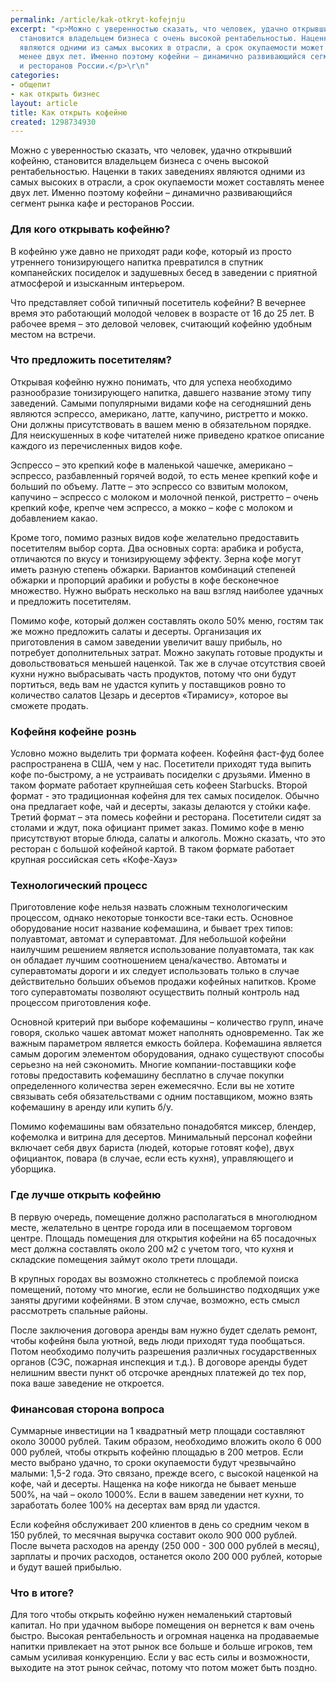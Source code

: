 ```yaml
---
permalink: /article/kak-otkryt-kofejnju
excerpt: "<p>Можно с уверенностью сказать, что человек, удачно открывший кофейню,
  становится владельцем бизнеса с очень высокой рентабельностью. Наценки в таких заведениях
  являются одними из самых высоких в отрасли, а срок окупаемости может составлять
  менее двух лет. Именно поэтому кофейни – динамично развивающийся сегмент рынка кафе
  и ресторанов России.</p>\r\n"
categories:
- общепит
- как открыть бизнес
layout: article
title: Как открыть кофейню
created: 1298734930
---
```

Можно с уверенностью сказать, что человек, удачно открывший кофейню, становится владельцем бизнеса с очень высокой рентабельностью. Наценки в таких заведениях являются одними из самых высоких в отрасли, а срок окупаемости может составлять менее двух лет. Именно поэтому кофейни – динамично развивающийся сегмент рынка кафе и ресторанов России.

### Для кого открывать кофейню? ###

В кофейню уже давно не приходят ради кофе, который из просто утреннего тонизирующего напитка превратился в спутник компанейских посиделок и задушевных бесед в заведении с приятной атмосферой и изысканным интерьером.

Что представляет собой типичный посетитель кофейни? В вечернее время это работающий молодой человек в возрасте от 16 до 25 лет. В рабочее время – это деловой человек, считающий кофейню удобным местом на встречи.

### Что предложить посетителям? ###

Открывая кофейню нужно понимать, что для успеха необходимо разнообразие тонизирующего напитка, давшего название этому типу заведений. Самыми популярными видами кофе на сегодняшний день являются эспрессо, американо, латте, капучино, ристретто и мокко. Они должны присутствовать в вашем меню в обязательном порядке. Для неискушенных в кофе читателей ниже приведено краткое описание каждого из перечисленных видов кофе.

Эспрессо – это крепкий кофе в маленькой чашечке, американо – эспрессо, разбавленный горячей водой, то есть менее крепкий кофе и больший по объему. Латте – это эспрессо со взвитым молоком, капучино – эспрессо с молоком и молочной пенкой, ристретто – очень крепкий кофе, крепче чем эспрессо, а мокко – кофе с молоком и добавлением какао.

Кроме того, помимо разных видов кофе желательно предоставить посетителям выбор сорта. Два основных сорта: арабика и робуста, отличаются по вкусу и тонизирующему эффекту. Зерна кофе могут иметь разную степень обжарки. Вариантов комбинаций степеней обжарки и пропорций арабики и робусты в кофе бесконечное множество. Нужно выбрать несколько на ваш взгляд наиболее удачных и предложить посетителям.

Помимо кофе, который должен составлять около 50% меню, гостям так же можно предложить салаты и десерты. Организация их приготовления в самом заведении увеличит вашу прибыль, но потребует дополнительных затрат. Можно закупать готовые продукты и довольствоваться меньшей наценкой. Так же в случае отсутствия своей кухни нужно выбрасывать часть продуктов, потому что они будут портиться, ведь вам не удастся купить у поставщиков ровно то количество салатов Цезарь и десертов «Тирамису», которое вы сможете продать.

### Кофейня кофейне рознь ###

Условно можно выделить три формата кофеен. Кофейня фаст-фуд более распространена в США, чем у нас. Посетители приходят туда выпить кофе по-быстрому, а не устраивать посиделки с друзьями. Именно в таком формате работает крупнейшая сеть кофеен Starbucks. Второй формат - это традиционная кофейня для тех самых посиделок. Обычно она предлагает кофе, чай и десерты, заказы делаются у стойки кафе. Третий формат – эта помесь кофейни и ресторана. Посетители сидят за столами и ждут, пока официант примет заказ. Помимо кофе в меню присутствуют вторые блюда, салаты и алкоголь. Можно сказать, что это ресторан с большой кофейной картой. В таком формате работает крупная российская сеть «Кофе-Хауз»

### Технологический процесс ###

Приготовление кофе нельзя назвать сложным технологическим процессом, однако некоторые тонкости все-таки есть. Основное оборудование носит название кофемашина, и бывает трех типов: полуавтомат, автомат и суперавтомат. Для небольшой кофейни наилучшим решением является использование полуавтомата, так как он обладает лучшим соотношением цена/качество. Автоматы и суперавтоматы дороги и их следует использовать только в случае действительно больших объемов продажи кофейных напитков. Кроме того суперавтоматы позволяют осуществить полный контроль над процессом приготовления кофе.

Основной критерий при выборе кофемашины – количество групп, иначе говоря, сколько чашек автомат может наполнять одновременно. Так же важным параметром является емкость бойлера. Кофемашина является самым дорогим элементом оборудования, однако существуют способы серьезно на ней сэкономить. Многие компании-поставщики кофе готовы предоставить кофемашину бесплатно в случае покупки определенного количества зерен ежемесячно. Если вы не хотите связывать себя обязательствами с одним поставщиком, можно взять кофемашину в аренду или купить б/у.

Помимо кофемашины вам обязательно понадобятся миксер, блендер, кофемолка и витрина для десертов. Минимальный персонал кофейни включает себя двух бариста (людей, которые готовят кофе), двух официанток, повара (в случае, если есть кухня), управляющего и уборщика.

### Где лучше открыть кофейню ###

В первую очередь, помещение должно располагаться в многолюдном месте, желательно в центре города или в посещаемом торговом центре. Площадь помещения для открытия кофейни на 65 посадочных мест должна составлять около 200 м2 с учетом того, что кухня и складские помещения займут около трети площади.

В крупных городах вы возможно столкнетесь с проблемой поиска помещений, потому что многие, если не большинство подходящих уже заняты другими кофейнями. В этом случае, возможно, есть смысл рассмотреть спальные районы.

После заключения договора аренды вам нужно будет сделать ремонт, чтобы кофейня была уютной, ведь люди приходят туда пообщаться. Потом необходимо получить разрешения различных государственных органов (СЭС, пожарная инспекция и т.д.). В договоре аренды будет нелишним ввести пункт об отсрочке арендных платежей до тех пор, пока ваше заведение не откроется.

### Финансовая сторона вопроса ###

Суммарные инвестиции на 1 квадратный метр площади составляют около 30000 рублей. Таким образом, необходимо вложить около 6 000 000 рублей, чтобы открыть кофейню площадью в 200 метров. Если место выбрано удачно, то сроки окупаемости будут чрезвычайно малыми: 1,5-2 года. Это связано, прежде всего, с высокой наценкой на кофе, чай и десерты. Нащенка на кофе никогда не бывает меньше 500%, на чай – около 1000%. Если в вашем заведении нет кухни, то заработать более 100% на десертах вам вряд ли удастся.

Если кофейня обслуживает 200 клиентов в день со средним чеком в 150 рублей, то месячная выручка составит около 900 000 рублей. После вычета расходов на аренду (250 000 - 300 000 рублей в месяц), зарплаты и прочих расходов, останется около 200 000 рублей, которые и будут вашей прибылью.

### Что в итоге? ###

Для того чтобы открыть кофейню нужен немаленький стартовый капитал. Но при удачном выборе помещения он вернется к вам очень быстро. Высокая рентабельность и огромная наценка на продаваемые напитки привлекает на этот рынок все больше и больше игроков, тем самым усиливая конкуренцию. Если у вас есть силы и возможности, выходите на этот рынок сейчас, потому что потом может быть поздно.
